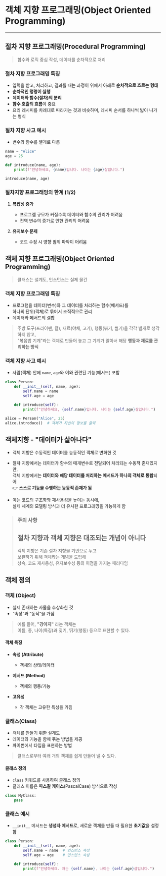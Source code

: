 # 객체 지향 프로그래밍(Object Oriented Programming)

---

## 절차 지향 프로그래밍(Procedural Programming)

> 함수와 로직 중심 작성, 데이터를 순차적으로 처리

### 절차 지향 프로그래밍 특징

- 입력을 받고, 처리하고, 결과를 내는 과정이 위에서 아래로 **순차적으로 흐르는 형태**
- **순차적인 명령어 실행**
- **데이터와 함수(절차)의 분리**
- **함수 호출의 흐름**이 중요
- 요리 레시피를 차례대로 따라가는 것과 비슷하며, 레시피 순서를 하나씩 밟아 나가는 형식

### 절차 지향 사고 예시

- 변수와 함수를 별개로 다룸

```python
name = "Alice"
age = 25

def introduce(name, age):
    print(f"안녕하세요, {name}입니다. 나이는 {age}살입니다.")

introduce(name, age)
```

### 절차지향 프로그래밍의 한계 (1/2)

1. **복잡성 증가**
   
   - 프로그램 규모가 커질수록 데이터와 함수의 관리가 어려움
   - 전역 변수의 증가로 인한 관리의 어려움

2. **유지보수 문제**
   
   - 코드 수정 시 영향 범위 파악이 어려움



## 객체 지향 프로그래밍(Object Oriented Programming)

> 클래스는 설계도, 인스턴스는 실제 물건

### 객체 지향 프로그래밍 특징

- 프로그램을 데이터(변수)와 그 데이터를 처리하는 함수(메서드)를  
  하나의 단위(객체)로 묶어서 조직적으로 관리
- 데이터와 메서드의 결합

> 주방 도구(프라이팬, 칼), 재료(야채, 고기), 행동(볶기, 썰기)을 각각 별개로 생각하지 않고,  
> "볶음밥 기계"라는 객체로 만들어 놓고 그 기계가 알아서 해당 **행동과 재료를 관리하는 방식**

### 객체 지향 사고 예시

- 사람(객체) 안에 `name`, `age`와 이와 관련된 기능(메서드) 포함

```python
class Person:
    def __init__(self, name, age):
        self.name = name
        self.age = age

    def introduce(self):
        print(f"안녕하세요, {self.name}입니다. 나이는 {self.age}살입니다.")

alice = Person("Alice", 25)
alice.introduce()  # 객체가 자신의 정보를 출력
```



## 객체지향 - "데이터가 살아나다"

- 객체 지향은 수동적인 데이터를 능동적인 객체로 변화한 것

- 절차 지향에서는 데이터가 함수의 매개변수로 전달되어 처리되는 수동적 존재였지만,  
  객체 지향에서는 **데이터와 해당 데이터를 처리하는 메서드가 하나의 객체로 통합**되어  
  👉 **스스로 기능을 수행하는 능동적 존재가 됨**

- 이는 코드의 구조화와 재사용성을 높이는 동시에,  
  실제 세계의 모델링 방식과 더 유사한 프로그래밍을 가능하게 함



> ### 주의 사항
> 
> ## 절차 지향과 객체 지향은 대조되는 개념이 아니다
> 
> 객체 지향은 기존 절차 지향을 기반으로 두고  
> 보완하기 위해 객체라는 개념을 도입해  
> 상속, 코드 재사용성, 유지보수성 등의 이점을 가지는 패러다임



## 객체 정의

### 객체 (Object)

- 실제 존재하는 사물을 추상화한 것
- “속성”과 “동작”을 가짐

> 예를 들어, **"강아지"** 라는 객체는  
> 이름, 종, 나이(특징)과 짖기, 뛰기(행동) 등으로 표현할 수 있다.

#### 객체 특징

- **속성 (Attribute)**
  
  - 객체의 상태/데이터

- **메서드 (Method)**
  
  - 객체의 행동/기능

- **고유성**
  
  - 각 객체는 고유한 특성을 가짐





### 클래스(Class)

- 객체를 만들기 위한 설계도  
- 데이터와 기능을 함께 묶는 방법을 제공  
- 파이썬에서 타입을 표현하는 방법  

> 클래스로부터 여러 개의 객체를 쉽게 만들어 낼 수 있다.



#### 클래스 정의

- `class` 키워드를 사용하여 클래스 정의
- 클래스 이름은 **파스칼 케이스**(PascalCase) 방식으로 작성

```python
class MyClass:
    pass
```



### 클래스 예시

- `__init__` 메서드는 **생성자 메서드**로,
  새로운 객체를 만들 때 필요한 **초기값**을 설정함

```python
class Person:
    def __init__(self, name, age):
        self.name = name  # 인스턴스 속성
        self.age = age    # 인스턴스 속성

    def introduce(self):
        print(f"안녕하세요. 저는 {self.name}, 나이는 {self.age}살입니다.")
```






























